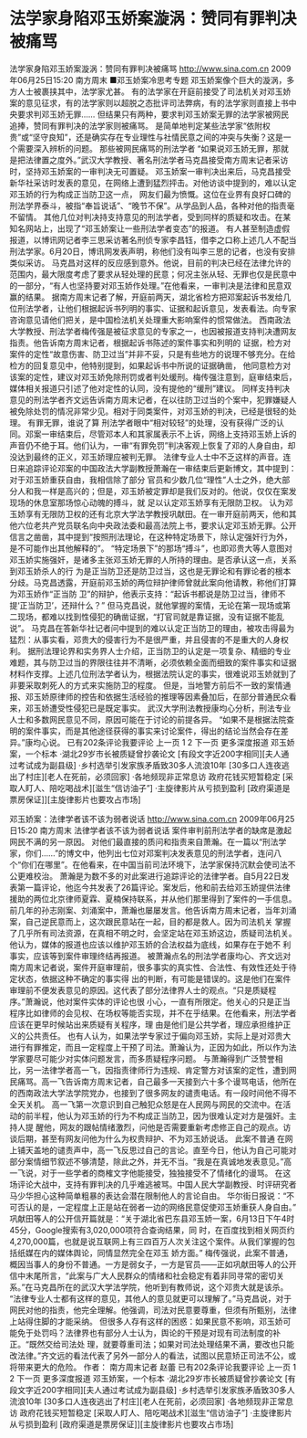 # 法学家身陷邓玉娇案漩涡：赞同有罪判决被痛骂

法学家身陷邓玉娇案漩涡：赞同有罪判决被痛骂
http://www.sina.com.cn  2009年06月25日15:20  南方周末
■邓玉娇案冷思考专题
邓玉娇案像个巨大的漩涡，多方人士被裹挟其中，法学家尤甚。
有的法学家在开庭前接受了司法机关对邓玉娇案的意见征求，有的法学家则以超脱之态批评司法弊病，有的法学家则直接上书中央要求判邓玉娇无罪……
但结果只有两种，要求判邓玉娇案无罪的法学家被网民追捧，赞同有罪判决的法学家则被痛骂。
是简单地判定某些法学家“依附权贵”或“坚守良知”，还是确实存在专业理性与社情民意之间的冲突与失衡？这是一个需要深入辨析的问题。
那些被网民痛骂的刑法学者
“如果说邓玉娇无罪，那就是把法律置之度外。”武汉大学教授、著名刑法学者马克昌接受南方周末记者采访时，坚持邓玉娇案的一审判决无可置疑。
邓玉娇案一审判决出来后，马克昌接受新华社采访时发表的意见，在网络上遭到猛烈抨击。对他访谈中提到的，难以认定邓玉娇的行为构成正当防卫这一点， 网友们最为愤慨。这位在业界有良好口碑的刑法学界泰斗，被指“奉旨说话”、“晚节不保”。从学品到人品，各种对他的指责毫不留情。
其他几位对判决持支持意见的刑法学者，受到同样的质疑和攻击。在某知名网站上，出现了“邓玉娇案让一些刑法学者变态”的报道。
有人甚至制造虚假报道，以博讯网记者李三思采访著名刑侦专家李昌钰，借李之口称上述几人不配当刑法学家。6月20日，博讯网发表声明，称他们没有叫李三思的记者，也没有安排类似采访。
马克昌对这样的反应感到意外。他说，目前的判决已经在法律允许的范围内，最大限度考虑了要求从轻处理的民意；何况主张从轻、无罪也仅是民意中的一部分，“有人也坚持要对邓玉娇作处理。”在他看来，一审判决是法律和民意双赢的结果。
据南方周末记者了解，开庭前两天，湖北省检方把邓案起诉书发给几位刑法学者，让他们根据起诉书列明的事实、证据和起诉意见，发表看法。向专家咨询意见请他们把关，是中国检法机关处理重大影响案件的惯常做法。
西南政法大学教授、刑法学者梅传强是被征求意见的专家之一，也因被报道支持判决遭网友指责。他告诉南方周末记者，根据起诉书陈述的案件事实和列明的 证据，检方对案件的定性“故意伤害、防卫过当”并非不妥，只是有些地方的说理不够充分。在给检方的回复意见中，他特别提到，如果起诉书中所说的证据确凿， 他同意检方对该案的定性，建议对邓玉娇免除刑罚或者判处缓刑。梅传强注意到，庭审结束后，媒体相关报道只引述了他对定性的认同，没有提他的“缓刑”建议。
同样支持判决意见的刑法学者齐文远告诉南方周末记者，在以往防卫过当的个案中，犯罪嫌疑人被免除处罚的情况非常少见。相对于同类案件，对邓玉娇的判决，已经是很轻的处理。
有罪无罪，谁说了算
刑法学者眼中“相对较轻”的处理，没有获得广泛的认同。邓案一审结束后，尽管邓本人和其家属表示不上诉，网络上支持邓玉娇上诉的声音仍不绝于耳。他们认为，一审“有罪免罚”判决客观上恢复了邓的人身自由，却没达到最终的正义，邓玉娇理应被判无罪。
法律专业人士中不乏这样的声音。连日来追踪评论邓案的中国政法大学副教授萧瀚在一审结束后更新博文，其中提到：对于邓玉娇重获自由，我相信除了部分 官员和少数几位“理性”人士之外，绝大部分人和我一样是高兴的；但是，邓玉娇被定罪却是我们反对的。他说，仅仅在案发现场的休息室那场惊心动魄的搏斗，就 足以认定邓玉娇享有无限防卫权。
认为邓玉娇享有无限防卫权的还有北京大学法学教授巩献田。在一审开庭前两天，他和其他六位老共产党员联名向中央政法委和最高法院上书，要求认定邓玉娇无罪。公开信言之凿凿，其中提到“按照刑法理论，在这种特定场景下，除认定强奸行为外，是不可能作出其他解释的”。
“特定场景下”的那场“搏斗”，也即邓贵大等人意图对邓玉娇实施强奸，是诸多主张邓玉娇无罪的人所持的理由。是否承认这一点，关系到邓玉娇杀人的行 为是正当防卫还是防卫过当，这也是无罪论和有罪论者的根本分歧。马克昌透露，开庭前邓玉娇的两位辩护律师曾就此案向他请教，称他们打算为邓玉娇作“正当防 卫”的辩护，他表示支持：“起诉书都说是防卫过当，律师不提‘正当防卫’，还辩什么？”
但马克昌说，就他掌握的案情，无论在第一现场或第二现场，都难以找到性侵犯的确凿证据，“打官司就是靠证据，没有证据不能乱说”。
马克昌在答新华社记者问中提到的难以认定正当防卫的理由，被攻击得最为猛烈：从事实看，邓贵大的侵害行为不是很严重，并且侵害的不是重大的人身权利。
据刑法理论界和实务界人士介绍，正当防卫的认定是一项复杂、精细的专业难题，其与防卫过当的界限往往并不清晰，必须依赖全面而细致的案件事实和证据材料作支撑。上述几位刑法学者认为，根据法院认定的事实，很难说邓玉娇就到了非要采取刺死人的方式来实施防卫的程度。
但是，当地警方前后不一致的案情通报、邓玉娇原律师的控告和依据生活经验的推理等因素叠加后，在部分普通民众看来，邓玉娇遭受性侵犯已是既定事实。
武汉大学刑法教授康均心分析，刑法专业人士和多数网民意见不同，原因可能在于讨论的前提各异。
“如果不是根据法院查明的案件事实，而是其他途径获得的事实来讨论案件，得出的结论当然会存在差异。”康均心说。
已有202条评论我要评论
上一页
1
2
下一页
更多深度报道
邓玉娇案，一个标本
·湖北29岁市长被质疑曾抄袭论文
[有段文字近200字相同][夫人通过考试成为副县级]
·乡村选举引发家族矛盾致30多人流浪10年
[30多口人连夜逃出了村庄][老人在死前，必须回家]
·各地频现非正常息访 政府花钱买短暂稳定
[采取人盯人、陪吃喝战术][滋生“信访油子”]
·主旋律影片从亏损到盈利
[政府渠道是票房保证]][主旋律影片也要攻占市场]

邓玉娇案：法律学者该不该为弱者说话
http://www.sina.com.cn  2009年06月25日15:20  南方周末
法律学者该不该为弱者说话
案件审判前刑法学者的缺席是激起网民不满的另一原因。
对他们最直接的质问和指责来自萧瀚。在一篇以“刑法学家，你们……”的博文中，他列出七位对邓案判决发表意见的刑法学者，连问八个“你们在哪里”。在他看来，在中国当前司法环境下，法学家保持沉默会使司法不公更难校治。
萧瀚是为数不多的对此案进行追踪评论的法律学者。自5月22日发表第一篇评论，他迄今共发表了26篇评论。案发后，他和前去给邓玉娇提供法律援助的两位北京律师夏霖、夏楠保持联系，并从他们那里得到了案件的一手信息。
前几年的孙志刚案、刘涌案中，萧瀚也屡屡发言。他告诉南方周末记者，当年刘涌案，自己逆民意而上，这次跟民意站在一起，目的都是救人。因为司法机关 掌握了几乎所有司法资源，在真相不明之时，会坚定站在邓玉娇这边，质疑司法机关。他认为，媒体的报道也应该以维护邓玉娇的合法权益为底线，如果存在于她不 利事实，应该等到案件审理终结再报道。
被萧瀚点名的刑法学者康均心、齐文远对南方周末记者说，案件开庭审理前，很多事实的真实性、合法性、有效性还处于待定状态，依据这种不确定的事实得 出的判断，有可能是错误的。这是他们在案件审理前不便发表意见的原因。这代表了部分法律界人士的观点。“只是质疑程序。”萧瀚说，他对案件实体的评论也很 小心，一直有所限定。他关心的只是正当程序比如律师的会见权、在场权等能否实现，并不在乎结果。在他看来，刑法学者应该在更早时候站出来质疑有关程序，理 由是他们是公共学者，理应承担维护正义的公共责任。
也有人认为，如果法学专家过于偏向邓玉娇，实际上是对邓贵大进行有罪推定，而且一定程度上干预了司法。萧瀚认为，正因为如此，所以作为法学家要尽可能少对实体问题发言，而多质疑程序问题。
与萧瀚得到广泛赞誉相比，另一法律学者高一飞，因指责律师行为违规、肯定警方对该案的定性，遭到网民痛骂。高一飞告诉南方周末记者，自己最多一天接到六十多个谩骂电话，他所在的西南政法大学法学院党办，也接到了很多网友的谴责电话。有一段时间他不得不全天关机。
高一飞第一次意识到自己触犯众怒是在人民网与网民的交流中。在活动的前半程，他认为邓玉娇的行为不构成正当防卫，因为很难认定对方是强奸。主持人提 醒他，网友的跟帖情绪激烈，问他是否需要重新考虑修正自己的观点。访谈后期，甚至有网友问他为什么为权贵辩护、不为邓玉娇说话。
此案不普通
在网上铺天盖地的谴责声中，高一飞反思过自己的言论。直至今日，他认为自己可能对部分案情细节叙述不够清楚，除此之外，并无不当。“我是在真诚地发表意见。”高一飞说，对于一些学者的商榷文字他能接受，独独接受不了情绪化的谩骂。
在这场评论大战中，支持有罪判决的几乎难逃被骂。中国人民大学副教授、时评研究者马少华担心这种简单粗暴的表达会潜在限制他人的言论自由。
华尔街日报说：“不可否认的是，一定程度上正是站在弱者一边的网络民意促使邓玉娇重获人身自由。”
巩献田等人的公开信开篇就是：“关于湖北省巴东县邓玉娇一案，6月13日下午4时45分，Google搜索有3,020,000项符合查询结果，同 时，在百度找到相关网页约4,270,000篇，也就是说互联网上有三四百万人次关注这个案件。从我们掌握的包括纸媒在内的媒体舆论，同情显然完全在邓玉 娇方面。”
梅传强说，此案不普通，概因当事人的身份不普通。一方是弱女子，一方是官员——正如巩献田等人的公开信中末尾所言，“此案与广大人民群众的情绪和社会稳定有着非同寻常的密切关系。”在马克昌所在的武汉大学法学院，他听到有教师说，这个邓贵大就是该杀。
“法律专业人士都有这样的意见，其他人的意见就更可以理解了。”马克昌说，对于网民对他的指责，他完全理解。他强调，司法对民意要尊重，但须有所甄别，法律上站得住脚的才能采纳。
但很多人存有这样的困惑：如果民意不影响，邓玉娇可能免于处罚吗？法律界也有部分人士认为，舆论的干预是对现有司法制度的补正。“既然交给司法处 理，就要尊重司法；如果对司法处理结果不满，要改也只能改法律。”齐文远的看法代表了另外一部分人的看法，试图以民意矫正司法不公，或将带来更大的危险。
作者： 南方周末记者 赵蕾
已有202条评论我要评论
上一页
1
2
下一页
更多深度报道
邓玉娇案，一个标本
·湖北29岁市长被质疑曾抄袭论文
[有段文字近200字相同][夫人通过考试成为副县级]
·乡村选举引发家族矛盾致30多人流浪10年
[30多口人连夜逃出了村庄][老人在死前，必须回家]
·各地频现非正常息访 政府花钱买短暂稳定
[采取人盯人、陪吃喝战术][滋生“信访油子”]
·主旋律影片从亏损到盈利
[政府渠道是票房保证]][主旋律影片也要攻占市场]

